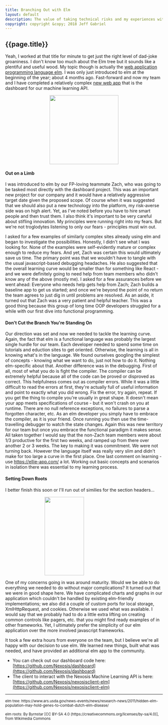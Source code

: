```yaml
---
title: Branching Out with Elm
layout: default
description: The value of taking technical risks and my experiences with Elm.
copyright: copyright &copy; 2018 Jeff Gabriel
---
```

## {{page.title}}

Yeah, I worked at that title for minute to get just the right level of dad-joke groaniness. I don't know too much about the Elm tree but it sounds like a plentiful and useful wood. My topic though is actually the [web application programming language elm](http://elm-lang.org/). I was only just introduced to elm at the beginning of the year; about 4 months ago. Fast-forward and now my team and I have completed a relatively complex [new web app](https://github.com/Nexosis/dashboard) that is the dashboard for our machine learning API.

<img src="https://www.ars.usda.gov/ARSUserFiles/oc/graphics/photos/jul96/k7310-2i.jpg" style="display:block;margin-left:auto;margin-right:auto" height="220" />

#### Out on a Limb
I was introduced to elm by our FP-loving teammate Zach, who was going to be tasked most directly with the dashboard project. This was an important new project for our company and it would have a relatively aggressive target date given the proposed scope. Of course when it was suggested that we should also put a new technology into the platform, my risk-averse side was on high alert. Yet, as I've noted before you have to hire smart people and then trust them. I also think it's important to be very careful about stifling innovation. My principles were running right into my fears. But we're not troglodytes listening to only our fears - principles must win out. 

I asked for a few examples of similarly complex sites already using elm and began to investigate the possibilities. Honestly, I didn't see what I was looking for. None of the examples were self-evidently mature or complex enough to reduce my fears. And yet, Zach was certain this would ultimately save us time. The primary point was that we wouldn't have to tangle with the usual javascript-based debugging headaches. He also suggested that the overall learning curve would be smaller than for something like React - and we were definitely going to need help from team members who didn't know any of the above (mostly me). I asked for a few assurances before we went ahead: Everyone who needs help gets help from Zach; Zach builds a baseline app to get us started; and once we're beyond the point of no return the team agrees to just dig in until problems are resolved. As an aside, it turned out that Zach was a very patient and helpful teacher. This was a good thing because this group of long time OOP developers struggled for a while with our first dive into functional programming. 

#### Don't Cut the Branch You're Standing On
Our direction was set and now we needed to tackle the learning curve. Again, the fact that elm is a functional language was probably the largest single hurdle for our team. Each developer needed to spend some time on tutorials and eduction sites to get oriented. Otherwise, the learning is all in knowing what's in the language. We found ourselves googling the simplest of concepts - knowing what we want to do, just not how to do it. Nothing elm-specific about that. Another difference was in the debugging. First of all, most of what you do is fight the compiler. The compiler can be extremely helpful because all of the code can be proved or disproved as correct. This helpfulness comes out as compiler errors. While it was a little difficult to read the errors at first, they're actually full of useful information and point to exactly what you did wrong. Fix the error, try again, repeat. If you get the thing to compile you're usually in great shape. It doesn't mean your app meets specifications of course - but it won't crash on you at runtime.  There are no null reference exceptions, no failures to parse a forgotten character, etc. As an elm developer you simply have to embrace the compiler, as it is your friend. Once running you then use the time-travelling debugger to watch the state changes. Again this was new territory for our team but once you embrace the functional paradigm it makes sense. All taken together I would say that the non-Zach team members were about 1/3 productive for the first two weeks, and ramped up from there over another 2 or 3 weeks. The key to making it was commitment. We were not turning back. However the language itself was really very slim and didn't make for too large a curve in the first place. One last comment on learning - use https://ellie-app.com/ a lot. Working out basic concepts and scenarios in isolation there was essential to my learning process.

#### Setting Down Roots
I better finish this soon or I'll run out of similies for the section headers...

<img src="https://upload.wikimedia.org/wikipedia/commons/4/4c/Port_Gamble%2C_WA_-_Camperdown_Elm_-_detail_of_trunk%2C_branch_structure.jpg" height="250" style="display:block;margin-left:auto;margin-right:auto;width:50%"/>

One of my concerns going in was around maturity. Would we be able to do everything we needed to do without major complications? It turned out that we were in good shape here. We have complicated charts and graphs in our application which couldn't be handled by existing elm-friendly implementations; we also did a couple of custom ports for local storage, XmlHttpRequest, and cookies. Otherwise we used what was available. I would say that we probably had to do a little extra lifting on creating common controls like pagers, etc. that you might find ready examples of in other frameworks. Yet, I ultimately prefer the simplicity of our elm application over the more involved javascript frameworks. 

It took a few extra hours from everyone on the team, but I believe we're all happy with our decision to use elm. We learned new things, built what was needed, and have provided an additional elm app to the community.  

- You can check out our dashboard code here: [https://github.com/Nexosis/dashboard](https://github.com/Nexosis/dashboard)
- The client to interact with the Nexosis Machine Learning API is here: [https://github.com/Nexosis/nexosisclient-elm](https://github.com/Nexosis/nexosisclient-elm)

---
<p><small>elm tree: https://www.ars.usda.gov/news-events/news/research-news/2011/hidden-elm-population-may-hold-genes-to-combat-dutch-elm-disease/</small></p>
<p><small>elm roots: By Byrnstar [CC BY-SA 4.0 (https://creativecommons.org/licenses/by-sa/4.0)], from Wikimedia Commons</small></p>